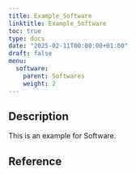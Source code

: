 ```yaml
---
title: Example_Software
linktitle: Example_Software
toc: true
type: docs
date: "2025-02-11T00:00:00+01:00"
draft: false
menu:
  software:
    parent: Softwares
    weight: 2
---
```


## Description

This is an example for Software.

## Reference

